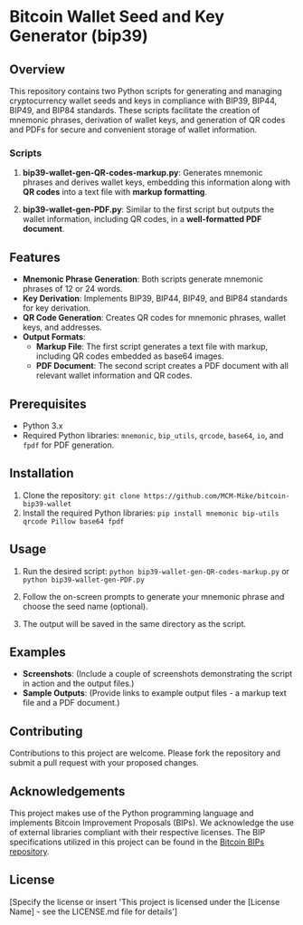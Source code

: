 # Bitcoin Wallet Seed and Key Generator (bip39)

## Overview
This repository contains two Python scripts for generating and managing cryptocurrency wallet seeds and keys in compliance with BIP39, BIP44, BIP49, and BIP84 standards. These scripts facilitate the creation of mnemonic phrases, derivation of wallet keys, and generation of QR codes and PDFs for secure and convenient storage of wallet information.

### Scripts
1. **bip39-wallet-gen-QR-codes-markup.py**: Generates mnemonic phrases and derives wallet keys, embedding this information along with **QR codes** into a text file with **markup formatting**.
   
2. **bip39-wallet-gen-PDF.py**: Similar to the first script but outputs the wallet information, including QR codes, in a **well-formatted PDF document**.

## Features
- **Mnemonic Phrase Generation**: Both scripts generate mnemonic phrases of 12 or 24 words.
- **Key Derivation**: Implements BIP39, BIP44, BIP49, and BIP84 standards for key derivation.
- **QR Code Generation**: Creates QR codes for mnemonic phrases, wallet keys, and addresses.
- **Output Formats**:
  - **Markup File**: The first script generates a text file with markup, including QR codes embedded as base64 images.
  - **PDF Document**: The second script creates a PDF document with all relevant wallet information and QR codes.

## Prerequisites
- Python 3.x
- Required Python libraries: `mnemonic`, `bip_utils`, `qrcode`, `base64`, `io`, and `fpdf` for PDF generation.

## Installation

1. Clone the repository:
`git clone https://github.com/MCM-Mike/bitcoin-bip39-wallet`
2. Install the required Python libraries: `pip install mnemonic bip-utils qrcode Pillow base64 fpdf`
   
## Usage
1. Run the desired script: `python bip39-wallet-gen-QR-codes-markup.py`
or `python bip39-wallet-gen-PDF.py`

2. Follow the on-screen prompts to generate your mnemonic phrase and choose the seed name (optional).
3. The output will be saved in the same directory as the script.

## Examples

- **Screenshots**: (Include a couple of screenshots demonstrating the script in action and the output files.)
- **Sample Outputs**: (Provide links to example output files - a markup text file and a PDF document.)

## Contributing
Contributions to this project are welcome. Please fork the repository and submit a pull request with your proposed changes.

## Acknowledgements

This project makes use of the Python programming language and implements Bitcoin Improvement Proposals (BIPs). We acknowledge the use of external libraries compliant with their respective licenses. The BIP specifications utilized in this project can be found in the [Bitcoin BIPs repository](https://github.com/bitcoin/bips/tree/master?tab=readme-ov-file).

## License
[Specify the license or insert 'This project is licensed under the [License Name] - see the LICENSE.md file for details']


